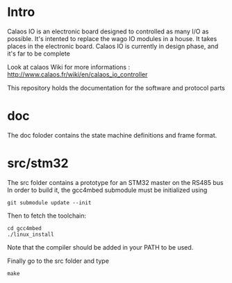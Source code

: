# Intro

Calaos IO is an electronic board designed to controlled as many I/O as possible. It's intented to replace the wago IO modules in a house. It takes places in the electronic board.
Calaos IO is currently in design phase, and it's far to be complete

Look at calaos Wiki for more informations : http://www.calaos.fr/wiki/en/calaos_io_controller

This repository holds the documentation for the software and protocol parts

# doc

The doc foloder contains the state machine definitions and frame format.

# src/stm32

The src folder contains a prototype for an STM32 master on the RS485 bus
In order to build it, the gcc4mbed submodule must be initialized using 

    git submodule update --init
    
Then to fetch the toolchain:

    cd gcc4mbed
    ./linux_install
    
Note that the compiler should be added in your PATH to be used.

Finally go to the src folder and type

    make

